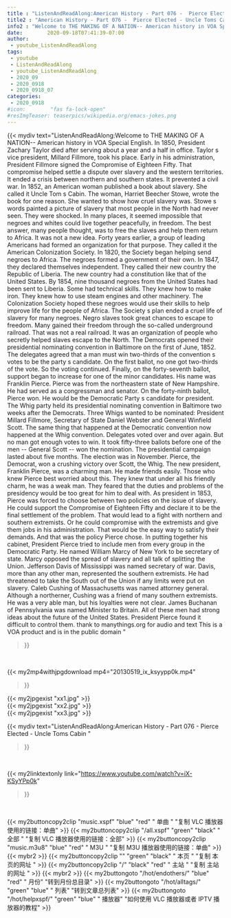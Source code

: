 ```yaml
---
title : "ListenAndReadAlong:American History - Part 076 -  Pierce Elected - Uncle Toms Cabin "
title2 : "American History - Part 076 -  Pierce Elected - Uncle Toms Cabin "
info2 : "Welcome to THE MAKING OF A NATION-- American history in VOA Special English. In 1850, President Zachary Taylor died after serving about a year and a half in office. Taylor s vice president, Millard Fillmore, took his place. Early in his administration, President Fillmore signed the Compromise of Eighteen Fifty. That compromise helped settle a dispute over slavery and the western territories. It ended a crisis between northern and southern states. It prevented a civil war. In 1852, an American woman published a book about slavery. She called it  Uncle Tom s Cabin.  The woman, Harriet Beecher Stowe, wrote the book for one reason. She wanted to show how cruel slavery was. Stowe s words painted a picture of slavery that most people in the North had never seen. They were shocked. In many places, it seemed impossible that negroes and whites could live together peacefully, in freedom. The best answer, many people thought, was to free the slaves and help them return to Africa. It was not a new idea. Forty years earlier, a group of leading Americans had formed an organization for that purpose. They called it the American Colonization Society. In 1820, the Society began helping send negroes to Africa. The negroes formed a government of their own. In 1847, they declared themselves independent. They called their new country the Republic of Liberia. The new country had a constitution like that of the United States. By 1854, nine thousand negroes from the United States had been sent to Liberia. Some had technical skills. They knew how to make iron. They knew how to use steam engines and other machinery. The Colonization Society hoped these negroes would use their skills to help improve life for the people of Africa. The Society s plan ended a cruel life of slavery for many negroes. Negro slaves took great chances to escape to freedom. Many gained their freedom through the so-called  underground railroad.  That was not a real railroad. It was an organization of people who secretly helped slaves escape to the North. The Democrats opened their presidential nominating convention in Baltimore on the first of June, 1852. The delegates agreed that a man must win two-thirds of the convention s votes to be the party s candidate. On the first ballot, no one got two-thirds of the vote. So the voting continued. Finally, on the forty-seventh ballot, support began to increase for one of the minor candidates. His name was Franklin Pierce. Pierce was from the northeastern state of New Hampshire. He had served as a congressman and senator. On the forty-ninth ballot, Pierce won. He would be the Democratic Party s candidate for president. The Whig party held its presidential nominating convention in Baltimore two weeks after the Democrats. Three Whigs wanted to be nominated: President Millard Fillmore, Secretary of State Daniel Webster and General Winfield Scott. The same thing that happened at the Democratic convention now happened at the Whig convention. Delegates voted over and over again. But no man got enough votes to win. It took fifty-three ballots before one of the men -- General Scott -- won the nomination. The presidential campaign lasted about five months. The election was in November. Pierce, the Democrat, won a crushing victory over Scott, the Whig. The new president, Franklin Pierce, was a charming man. He made friends easily. Those who knew Pierce best worried about this. They knew that under all his friendly charm, he was a weak man. They feared that the duties and problems of the presidency would be too great for him to deal with. As president in 1853, Pierce was forced to choose between two policies on the issue of slavery. He could support the Compromise of Eighteen Fifty and declare it to be the final settlement of the problem. That would lead to a fight with northern and southern extremists. Or he could compromise with the extremists and give them jobs in his administration. That would be the easy way to satisfy their demands. And that was the policy Pierce chose. In putting together his cabinet, President Pierce tried to include men from every group in the Democratic Party. He named William Marcy of New York to be secretary of state. Marcy opposed the spread of slavery and all talk of splitting the Union. Jefferson Davis of Mississippi was named secretary of war. Davis, more than any other man, represented the southern extremists. He had threatened to take the South out of the Union if any limits were put on slavery. Caleb Cushing of Massachusetts was named attorney general. Although a northerner, Cushing was a friend of many southern extremists. He was a very able man, but his loyalties were not clear. James Buchanan of Pennsylvania was named Minister to Britain. All of these men had strong ideas about the future of the United States. President Pierce found it difficult to control them. thank to manythings.org for audio and text This is a VOA product and is in the public domain "
date:        2020-09-18T07:41:39-07:00
author:
 - youtube_ListenAndReadAlong
tags:
 - youtube
 - ListenAndReadAlong
 - youtube_ListenAndReadAlong
 - 2020_09
 - 2020_0918
 - 2020_0918_07
categories:
 - 2020_0918
#icon:        "fas fa-lock-open"
#resImgTeaser: teaserpics/wikipedia.org/emacs-jokes.png
---
```


{{< mydiv text="ListenAndReadAlong:Welcome to THE MAKING OF A NATION-- American history in VOA Special English. In 1850, President Zachary Taylor died after serving about a year and a half in office. Taylor s vice president, Millard Fillmore, took his place. Early in his administration, President Fillmore signed the Compromise of Eighteen Fifty. That compromise helped settle a dispute over slavery and the western territories. It ended a crisis between northern and southern states. It prevented a civil war. In 1852, an American woman published a book about slavery. She called it  Uncle Tom s Cabin.  The woman, Harriet Beecher Stowe, wrote the book for one reason. She wanted to show how cruel slavery was. Stowe s words painted a picture of slavery that most people in the North had never seen. They were shocked. In many places, it seemed impossible that negroes and whites could live together peacefully, in freedom. The best answer, many people thought, was to free the slaves and help them return to Africa. It was not a new idea. Forty years earlier, a group of leading Americans had formed an organization for that purpose. They called it the American Colonization Society. In 1820, the Society began helping send negroes to Africa. The negroes formed a government of their own. In 1847, they declared themselves independent. They called their new country the Republic of Liberia. The new country had a constitution like that of the United States. By 1854, nine thousand negroes from the United States had been sent to Liberia. Some had technical skills. They knew how to make iron. They knew how to use steam engines and other machinery. The Colonization Society hoped these negroes would use their skills to help improve life for the people of Africa. The Society s plan ended a cruel life of slavery for many negroes. Negro slaves took great chances to escape to freedom. Many gained their freedom through the so-called  underground railroad.  That was not a real railroad. It was an organization of people who secretly helped slaves escape to the North. The Democrats opened their presidential nominating convention in Baltimore on the first of June, 1852. The delegates agreed that a man must win two-thirds of the convention s votes to be the party s candidate. On the first ballot, no one got two-thirds of the vote. So the voting continued. Finally, on the forty-seventh ballot, support began to increase for one of the minor candidates. His name was Franklin Pierce. Pierce was from the northeastern state of New Hampshire. He had served as a congressman and senator. On the forty-ninth ballot, Pierce won. He would be the Democratic Party s candidate for president. The Whig party held its presidential nominating convention in Baltimore two weeks after the Democrats. Three Whigs wanted to be nominated: President Millard Fillmore, Secretary of State Daniel Webster and General Winfield Scott. The same thing that happened at the Democratic convention now happened at the Whig convention. Delegates voted over and over again. But no man got enough votes to win. It took fifty-three ballots before one of the men -- General Scott -- won the nomination. The presidential campaign lasted about five months. The election was in November. Pierce, the Democrat, won a crushing victory over Scott, the Whig. The new president, Franklin Pierce, was a charming man. He made friends easily. Those who knew Pierce best worried about this. They knew that under all his friendly charm, he was a weak man. They feared that the duties and problems of the presidency would be too great for him to deal with. As president in 1853, Pierce was forced to choose between two policies on the issue of slavery. He could support the Compromise of Eighteen Fifty and declare it to be the final settlement of the problem. That would lead to a fight with northern and southern extremists. Or he could compromise with the extremists and give them jobs in his administration. That would be the easy way to satisfy their demands. And that was the policy Pierce chose. In putting together his cabinet, President Pierce tried to include men from every group in the Democratic Party. He named William Marcy of New York to be secretary of state. Marcy opposed the spread of slavery and all talk of splitting the Union. Jefferson Davis of Mississippi was named secretary of war. Davis, more than any other man, represented the southern extremists. He had threatened to take the South out of the Union if any limits were put on slavery. Caleb Cushing of Massachusetts was named attorney general. Although a northerner, Cushing was a friend of many southern extremists. He was a very able man, but his loyalties were not clear. James Buchanan of Pennsylvania was named Minister to Britain. All of these men had strong ideas about the future of the United States. President Pierce found it difficult to control them. thank to manythings.org for audio and text This is a VOA product and is in the public domain "
>}}
<br>


{{< my2mp4withjpgdownload mp4="20130519_ix_ksyypp0k.mp4"
>}}

{{< my2jpgexist "xx1.jpg" >}}<br>
{{< my2jpgexist "xx2.jpg" >}}<br>
{{< my2jpgexist "xx3.jpg" >}}<br>



{{< mydiv text="ListenAndReadAlong:American History - Part 076 -  Pierce Elected - Uncle Toms Cabin "
>}}
<br>

{{< my2linktextonly link="https://www.youtube.com/watch?v=iX-KSyYPp0k"
>}}


<br>

{{< my2buttoncopy2clip "music.xspf"        "blue"   "red"    " 单曲 "  "复制 VLC 播放器使用的链接：单曲" >}} {{< my2buttoncopy2clip "/all.xspf"         "green"  "black"  " 全部 "  "复制 VLC 播放器使用的链接：全部" >}} {{< my2buttoncopy2clip "music.m3u8"        "blue"   "red"    " M3U  "    "复制 M3U 播放器使用的链接：单曲" >}} {{< mybr2 >}} {{< my2buttoncopy2clip ""                  "green"  "black"  " 本页 "    "复制 本页的网址 " >}} {{< my2buttoncopy2clip "/"                 "black"  "red"    " 主站 "    "复制 主站的网址 " >}} {{< mybr2 >}} {{< my2buttongoto      "/hot/endothers/"   "blue"   "red"    " 月份"   "转到月份总目录" >}} {{< my2buttongoto      "/hot/alltags/"     "green"  "blue"   " 列表"   "转到文章总列表" >}} {{< my2buttongoto      "/hot/helpxspf/"    "green"  "blue"   " 播放器" "如何使用 VLC 播放器或者 IPTV 播放器的教程" >}} 
